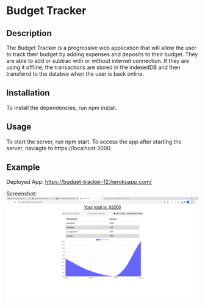 # Budget Tracker

## Description
The Budget Tracker is a progressive web application that will allow the user to track their budget by adding expenses and deposits to their budget. They are able to add or subtrac with or without internet connection. If they are using it offline, the transactions are stored in the indexedDB and then transferrd to the databse when the user is back online.

## Installation
To install the dependencies, run npm install. 

## Usage
To start the server, run npm start. To access the app after starting the server, naviagte to https://localhost:3000.

## Example
Deployed App: https://budget-tracker-12.herokuapp.com/

Screenshot: 
<img src="image\2021-01-19.png"></img>

